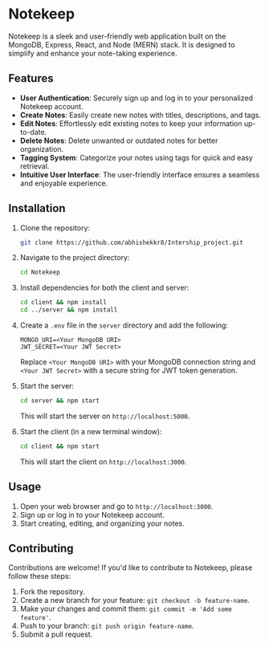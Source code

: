 # Notekeep

Notekeep is a sleek and user-friendly web application built on the MongoDB, Express, React, and Node (MERN) stack. It is designed to simplify and enhance your note-taking experience.

## Features

- **User Authentication**: Securely sign up and log in to your personalized Notekeep account.
- **Create Notes**: Easily create new notes with titles, descriptions, and tags.
- **Edit Notes**: Effortlessly edit existing notes to keep your information up-to-date.
- **Delete Notes**: Delete unwanted or outdated notes for better organization.
- **Tagging System**: Categorize your notes using tags for quick and easy retrieval.
- **Intuitive User Interface**: The user-friendly interface ensures a seamless and enjoyable experience.

## Installation

1. Clone the repository:

   ```bash
   git clone https://github.com/abhishekkr8/Intership_project.git
   ```

2. Navigate to the project directory:

   ```bash
   cd Notekeep
   ```

3. Install dependencies for both the client and server:

   ```bash
   cd client && npm install
   cd ../server && npm install
   ```

4. Create a `.env` file in the `server` directory and add the following:

   ```env
   MONGO_URI=<Your MongoDB URI>
   JWT_SECRET=<Your JWT Secret>
   ```

   Replace `<Your MongoDB URI>` with your MongoDB connection string and `<Your JWT Secret>` with a secure string for JWT token generation.

5. Start the server:

   ```bash
   cd server && npm start
   ```

   This will start the server on `http://localhost:5000`.

6. Start the client (in a new terminal window):

   ```bash
   cd client && npm start
   ```

   This will start the client on `http://localhost:3000`.

## Usage

1. Open your web browser and go to `http://localhost:3000`.
2. Sign up or log in to your Notekeep account.
3. Start creating, editing, and organizing your notes.

## Contributing

Contributions are welcome! If you'd like to contribute to Notekeep, please follow these steps:

1. Fork the repository.
2. Create a new branch for your feature: `git checkout -b feature-name`.
3. Make your changes and commit them: `git commit -m 'Add some feature'`.
4. Push to your branch: `git push origin feature-name`.
5. Submit a pull request.
